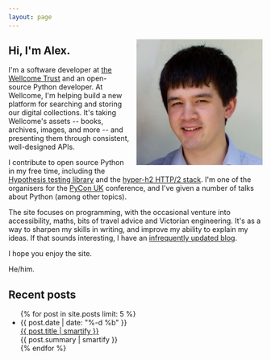 ```yaml
---
layout: page
---
```


<img src="/images/profile.jpg" style="float: right; width: 250px; max-width: 50%; margin-top: 0.4em; margin-left: 1em; margin-bottom: 1em;">

## Hi, I'm Alex.

I'm a software developer at [the Wellcome Trust][wellcome] and an open-source Python developer.
At Wellcome, I'm helping build a new platform for searching and storing our digital collections.
It's taking Wellcome's assets -- books, archives, images, and more -- and presenting them through consistent, well-designed APIs.

I contribute to open source Python in my free time, including the [Hypothesis testing library][hypothesis] and the [hyper-h2 HTTP/2 stack][hyper].
I'm one of the organisers for the [PyCon&nbsp;UK][pycon] conference, and I've given a number of talks about Python (among other topics).

The site focuses on programming, with the occasional venture into accessibility, maths, bits of travel advice and Victorian engineering.
It's as a way to sharpen my skills in writing, and improve my ability to explain my ideas.
If that sounds interesting, I have an [infrequently updated blog](/blog/).

I hope you enjoy the site.

He/him.

[hypothesis]: https://github.com/HypothesisWorks/hypothesis-python
[wellcome]: https://en.wikipedia.org/wiki/Wellcome_Trust
[hyper]: https://github.com/python-hyper/
[pycon]: http://2018.pyconuk.org/

## Recent posts

<ul class="archive home">
{% for post in site.posts limit: 5 %}
<li>
  <div>
    <div class="archive__date">
      {{ post.date | date: "%-d %b" }}
    </div>
    <div class="archive__url">
      <a href="{{ post.url }}">{{ post.title | smartify }}</a> <br/>
      {{ post.summary | smartify }}
    </div>
  </div>
</li>
{% endfor %}
</ul>
